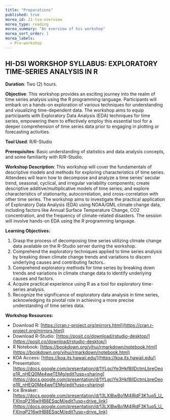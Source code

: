 ```yaml
---
title: "Preparations"
published: true
morea_id: 21-tsa-overview
morea_type: reading
morea_summary: "An overview of his workshop"
morea_sort_order: 1
morea_labels:
  - Pre-workshop
---
```


## **HI-DSI WORKSHOP SYLLABUS: EXPLORATORY TIME-SERIES ANALYSIS IN R**

**Duration**: Two (2) hours.

**Objective**: This workshop provides an exciting journey into the realm of time series analysis using the R programming language. Participants will embark on a hands-on exploration of various techniques for understanding and visualizing time-dependent data. The workshop aims to equip participants with Exploratory Data Analysis (EDA) techniques for time series, empowering them to effectively employ this essential tool for a deeper comprehension of time series data prior to engaging in plotting or forecasting activities.

**Tool Used**: R/R-Studio 

**Prerequisites**: Basic understanding of statistics and data analysis concepts, and some familiarity with R/R-Studio.

**Workshop Description**: This workshop will cover the fundamentals of descriptive models and methods for exploring characteristics of time series. Attendees will learn how to decompose and analyze a time series’ secular trend, seasonal, cyclical, and irregular variability components; create descriptive additive/multiplicative models of time series; and explore characteristics of stationarity, autocorrelation, and cross-correlation with other time series. The workshop aims to investigate the practical application of Exploratory Data Analysis (EDA) using NOAA/GML climate change data, including factors like Annual Surface Temperature Change, CO2 concentration, and the frequency of climate-related disasters. The session will involve hands-on EDA using the R programming language. 

**Learning Objectives:**

1. Grasp the process of decomposing time series utilizing climate change data available on the R-Studio server during the workshop.
2. Comprehend the exploratory techniques applied to time series analysis by breaking down climate change trends and variations to discern underlying causes and contributing factors..
3. Comprehend exploratory methods for time series by breaking down trends and variations in climate change data to identify underlying causes and factors.
4. Acquire practical experience using R as a tool for exploratory time-series analysis.
5. Recognize the significance of exploratory data analysis in time series, acknowledging its pivotal role in achieving a more precise understanding of time series data.

**Workshop Resources:**

* Download R: [https://cran.r-project.org/mirrors.html](https://cran.r-project.org/mirrors.html) 
* Download R-Studio: [https://posit.co/download/rstudio-desktop/](https://posit.co/download/rstudio-desktop/) 
* R Notebook: [https://bookdown.org/yihui/rmarkdown/notebook.html](https://bookdown.org/yihui/rmarkdown/notebook.html)
* KOA Access: [https://koa.its.hawaii.edu/](https://koa.its.hawaii.edu/)
* Presentation: [https://docs.google.com/presentation/d/1YLgclYe3Hkf8lIDctmLbreOeoq1R_nHEQ0Me4weTEMg/edit?usp=sharing](https://docs.google.com/presentation/d/1YLgclYe3Hkf8lIDctmLbreOeoq1R_nHEQ0Me4weTEMg/edit?usp=sharing)
* Ice Breaker: [https://docs.google.com/presentation/d/13LXlBwBo1M4IRdF3K1uq5_U_FXInqP216wlHB8ESqcM/edit?usp=drive_link](https://docs.google.com/presentation/d/13LXlBwBo1M4IRdF3K1uq5_U_FXInqP216wlHB8ESqcM/edit?usp=drive_link) 

